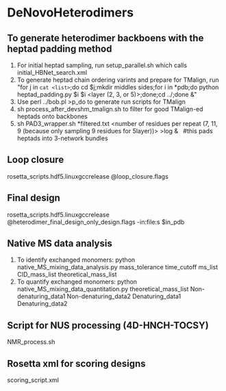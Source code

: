 # DeNovoHeterodimers
## To generate heterodimer backboens with the heptad padding method
1. For initial heptad sampling, run setup_parallel.sh which calls initial_HBNet_search.xml
2. To generate heptad chain ordering varints and prepare for TMalign, run
  		"for j in `cat <list>`;do cd $j;mkdir middles sides;for i in *pdb;do python heptad_padding.py $i $i <layer (2, 3, or 5)>;done;cd ../;done &"
3. Use perl ../bob.pl >p_do to generate run scripts for TMalign
4. sh process_after_devshm_tmalign.sh to filter for good TMalign-ed heptads onto backbones
5. sh PAD3_wrapper.sh *filtered.txt <number of residues per repeat (7, 11, 9 (because only sampling 9 residues for 5layer))> >log &   #this pads heptads into 3-network bundles

## Loop closure
rosetta_scripts.hdf5.linuxgccrelease @loop_closure.flags

## Final design
rosetta_scripts.hdf5.linuxgccrelease @heterodimer_final_design_only_design.flags -in:file:s $in_pdb

## Native MS data analysis
1. To identify exchanged monomers: python native_MS_mixing_data_analysis.py mass_tolerance time_cutoff ms_list CID_mass_list theoretical_mass_list
2. To quantify exchanged monomers: python native_MS_mixing_data_quantitation.py theoretical_mass_list Non-denaturing_data1 Non-denaturing_data2 Denaturing_data1 Denaturing_data2

## Script for NUS processing (4D-HNCH-TOCSY)
NMR_process.sh

## Rosetta xml for scoring designs
scoring_script.xml
